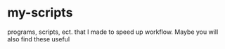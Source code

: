 # my-scripts
programs, scripts, ect. that I made to speed up workflow. Maybe you will also find these useful
